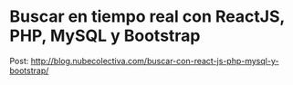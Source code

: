 # Buscar en tiempo real con ReactJS, PHP, MySQL y Bootstrap
Post: http://blog.nubecolectiva.com/buscar-con-react-js-php-mysql-y-bootstrap/
